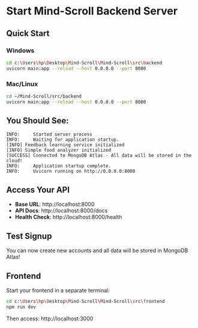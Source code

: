 # Start Mind-Scroll Backend Server

## Quick Start

### Windows
```bash
cd c:\Users\hp\Desktop\Mind-Scroll\Mind-Scroll\src\backend
uvicorn main:app --reload --host 0.0.0.0 --port 8000
```

### Mac/Linux
```bash
cd ~/Mind-Scroll/src/backend
uvicorn main:app --reload --host 0.0.0.0 --port 8000
```

## You Should See:
```
INFO:     Started server process
INFO:     Waiting for application startup.
[INFO] Feedback learning service initialized
[INFO] Simple food analyzer initialized
[SUCCESS] Connected to MongoDB Atlas - All data will be stored in the cloud!
INFO:     Application startup complete.
INFO:     Uvicorn running on http://0.0.0.0:8000
```

## Access Your API

- **Base URL**: http://localhost:8000
- **API Docs**: http://localhost:8000/docs
- **Health Check**: http://localhost:8000/health

## Test Signup

You can now create new accounts and all data will be stored in MongoDB Atlas!

## Frontend

Start your frontend in a separate terminal:
```bash
cd c:\Users\hp\Desktop\Mind-Scroll\Mind-Scroll\src\frontend
npm run dev
```

Then access: http://localhost:3000

